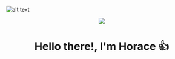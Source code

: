 
![alt text](https://media.tenor.com/ISMPf_S7nwUAAAAC/designer-developer.gif "Header Image")

<p align="center">
  <img src="https://media.tenor.com/ISMPf_S7nwUAAAAC/designer-developer.gif">
</p>
<h1 align="center">Hello there!, I'm Horace 👍</h1>

<!--
**HoraceLChen/HoraceLChen** is a ✨ _special_ ✨ repository because its `README.md` (this file) appears on your GitHub profile.

Here are some ideas to get you started:

- 🔭 I’m currently working on ...
- 🌱 I’m currently learning ...
- 👯 I’m looking to collaborate on ...
- 🤔 I’m looking for help with ...
- 💬 Ask me about ...
- 📫 How to reach me: ...
- 😄 Pronouns: ...
- ⚡ Fun fact: ...
-->

